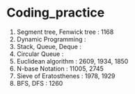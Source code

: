# Coding_practice
 
1. Segment tree, Fenwick tree : 1168
2. Dynamic Programming : 
3. Stack, Queue, Deque : 
4. Circular Queue : 
5. Euclidean algorithm : 2609, 1934, 1850
6. N-base Notation : 11005, 2745
7. Sieve of Eratosthenes : 1978, 1929
8. BFS, DFS : 1260